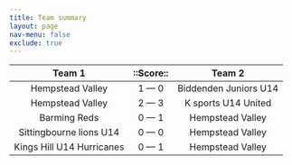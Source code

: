 ```yaml
---
title: Team summary
layout: page
nav-menu: false
exclude: true
---
```




|          Team 1           |  ::Score::  |        Team 2         |
|:-------------------------:|:-----------:|:---------------------:|
|     Hempstead Valley      | 1 &mdash; 0 | Biddenden Juniors U14 |
|     Hempstead Valley      | 2 &mdash; 3 |  K sports U14 United  |
|       Barming Reds        | 0 &mdash; 1 |   Hempstead Valley    |
|  Sittingbourne lions U14  | 0 &mdash; 0 |   Hempstead Valley    |
| Kings Hill U14 Hurricanes | 0 &mdash; 1 |   Hempstead Valley    |

 <br /><br /><br />